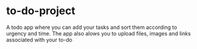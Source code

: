 # to-do-project
A todo app where you can add your tasks and sort them according to urgency and time. The app also alows you to upload files, images and links associated with your to-do
